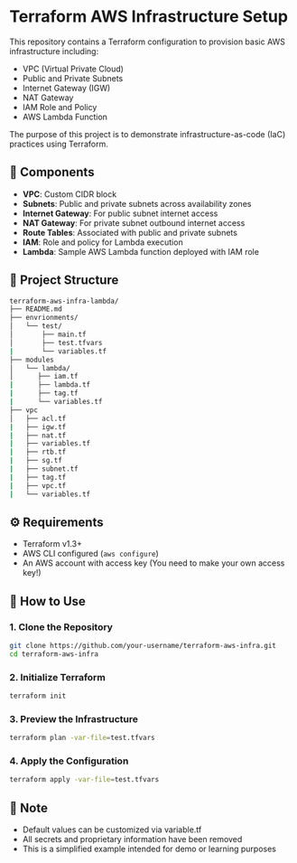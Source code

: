  # Terraform AWS Infrastructure Setup

This repository contains a Terraform configuration to provision basic AWS infrastructure including:

- VPC (Virtual Private Cloud)
- Public and Private Subnets
- Internet Gateway (IGW)
- NAT Gateway
- IAM Role and Policy
- AWS Lambda Function

The purpose of this project is to demonstrate infrastructure-as-code (IaC) practices using Terraform.



## 🧱 Components

- **VPC**: Custom CIDR block
- **Subnets**: Public and private subnets across availability zones
- **Internet Gateway**: For public subnet internet access
- **NAT Gateway**: For private subnet outbound internet access
- **Route Tables**: Associated with public and private subnets
- **IAM**: Role and policy for Lambda execution
- **Lambda**: Sample AWS Lambda function deployed with IAM role



## 📁 Project Structure

```bash
terraform-aws-infra-lambda/
├── README.md
├── envrionments/ 
│   └── test/
│       ├── main.tf 
│       ├── test.tfvars 
|       └── variables.tf 
├── modules 
│   └── lambda/ 
│      ├── iam.tf
|      ├── lambda.tf 
|      ├── tag.tf 
|      └── variables.tf  
├── vpc 
│   ├── acl.tf
|   ├── igw.tf 
|   ├── nat.tf
|   ├── variables.tf  
|   ├── rtb.tf  
|   ├── sg.tf
|   ├── subnet.tf
|   ├── tag.tf
|   ├── vpc.tf
|   └── variables.tf 
```



## ⚙️ Requirements

- Terraform v1.3+
- AWS CLI configured (`aws configure`)
- An AWS account with access key (You need to make your own access key!)



## 🚀 How to Use

### 1. Clone the Repository

```bash
git clone https://github.com/your-username/terraform-aws-infra.git
cd terraform-aws-infra
```

### 2. Initialize Terraform 
```bash
terraform init 
``` 

### 3. Preview the Infrastructure  
```bash
terraform plan -var-file=test.tfvars 
``` 

### 4. Apply the Configuration 
```bash
terraform apply -var-file=test.tfvars 
``` 

## 📌 Note 
- Default values can be customized via variable.tf      
- All secrets and proprietary information have been removed
- This is a simplified example intended for demo or learning purposes
